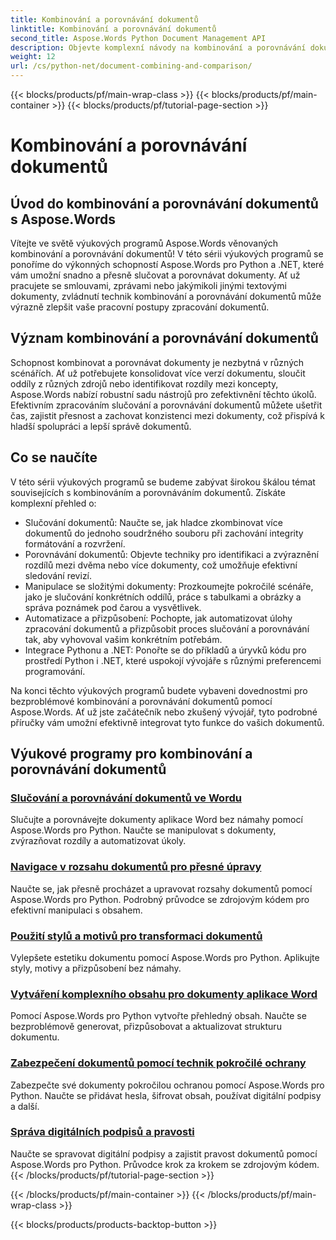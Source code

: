 ```yaml
---
title: Kombinování a porovnávání dokumentů
linktitle: Kombinování a porovnávání dokumentů
second_title: Aspose.Words Python Document Management API
description: Objevte komplexní návody na kombinování a porovnávání dokumentů pomocí Aspose.Words pro Python a .NET. Naučte se, jak hladce slučovat a porovnávat dokumenty, a vylepšit tak pracovní postupy zpracování dokumentů.
weight: 12
url: /cs/python-net/document-combining-and-comparison/
---
```


{{< blocks/products/pf/main-wrap-class >}}
{{< blocks/products/pf/main-container >}}
{{< blocks/products/pf/tutorial-page-section >}}

# Kombinování a porovnávání dokumentů

## Úvod do kombinování a porovnávání dokumentů s Aspose.Words

Vítejte ve světě výukových programů Aspose.Words věnovaných kombinování a porovnávání dokumentů! V této sérii výukových programů se ponoříme do výkonných schopností Aspose.Words pro Python a .NET, které vám umožní snadno a přesně slučovat a porovnávat dokumenty. Ať už pracujete se smlouvami, zprávami nebo jakýmikoli jinými textovými dokumenty, zvládnutí technik kombinování a porovnávání dokumentů může výrazně zlepšit vaše pracovní postupy zpracování dokumentů.

## Význam kombinování a porovnávání dokumentů

Schopnost kombinovat a porovnávat dokumenty je nezbytná v různých scénářích. Ať už potřebujete konsolidovat více verzí dokumentu, sloučit oddíly z různých zdrojů nebo identifikovat rozdíly mezi koncepty, Aspose.Words nabízí robustní sadu nástrojů pro zefektivnění těchto úkolů. Efektivním zpracováním slučování a porovnávání dokumentů můžete ušetřit čas, zajistit přesnost a zachovat konzistenci mezi dokumenty, což přispívá k hladší spolupráci a lepší správě dokumentů.

## Co se naučíte

V této sérii výukových programů se budeme zabývat širokou škálou témat souvisejících s kombinováním a porovnáváním dokumentů. Získáte komplexní přehled o:

- Slučování dokumentů: Naučte se, jak hladce zkombinovat více dokumentů do jednoho soudržného souboru při zachování integrity formátování a rozvržení.
- Porovnávání dokumentů: Objevte techniky pro identifikaci a zvýraznění rozdílů mezi dvěma nebo více dokumenty, což umožňuje efektivní sledování revizí.
- Manipulace se složitými dokumenty: Prozkoumejte pokročilé scénáře, jako je slučování konkrétních oddílů, práce s tabulkami a obrázky a správa poznámek pod čarou a vysvětlivek.
- Automatizace a přizpůsobení: Pochopte, jak automatizovat úlohy zpracování dokumentů a přizpůsobit proces slučování a porovnávání tak, aby vyhovoval vašim konkrétním potřebám.
- Integrace Pythonu a .NET: Ponořte se do příkladů a úryvků kódu pro prostředí Python i .NET, které uspokojí vývojáře s různými preferencemi programování.

Na konci těchto výukových programů budete vybaveni dovednostmi pro bezproblémové kombinování a porovnávání dokumentů pomocí Aspose.Words. Ať už jste začátečník nebo zkušený vývojář, tyto podrobné příručky vám umožní efektivně integrovat tyto funkce do vašich dokumentů.

## Výukové programy pro kombinování a porovnávání dokumentů
### [Slučování a porovnávání dokumentů ve Wordu](./merge-compare-documents/)
Slučujte a porovnávejte dokumenty aplikace Word bez námahy pomocí Aspose.Words pro Python. Naučte se manipulovat s dokumenty, zvýrazňovat rozdíly a automatizovat úkoly.
### [Navigace v rozsahu dokumentů pro přesné úpravy](./document-ranges/)
Naučte se, jak přesně procházet a upravovat rozsahy dokumentů pomocí Aspose.Words pro Python. Podrobný průvodce se zdrojovým kódem pro efektivní manipulaci s obsahem.
### [Použití stylů a motivů pro transformaci dokumentů](./apply-styles-themes-documents/)
Vylepšete estetiku dokumentu pomocí Aspose.Words pro Python. Aplikujte styly, motivy a přizpůsobení bez námahy.
### [Vytváření komplexního obsahu pro dokumenty aplikace Word](./generate-table-contents/)
Pomocí Aspose.Words pro Python vytvořte přehledný obsah. Naučte se bezproblémově generovat, přizpůsobovat a aktualizovat strukturu dokumentu.
### [Zabezpečení dokumentů pomocí technik pokročilé ochrany](./secure-documents-protection/)
Zabezpečte své dokumenty pokročilou ochranou pomocí Aspose.Words pro Python. Naučte se přidávat hesla, šifrovat obsah, používat digitální podpisy a další.
### [Správa digitálních podpisů a pravosti](./manage-digital-signatures/)
Naučte se spravovat digitální podpisy a zajistit pravost dokumentů pomocí Aspose.Words pro Python. Průvodce krok za krokem se zdrojovým kódem.
{{< /blocks/products/pf/tutorial-page-section >}}

{{< /blocks/products/pf/main-container >}}
{{< /blocks/products/pf/main-wrap-class >}}

{{< blocks/products/products-backtop-button >}}
